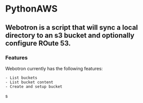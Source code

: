 # PythonAWS

## Webotron is a script that will sync a local directory to an s3 bucket and optionally configure ROute 53.

### Features

Webotron currently has the following features:

	- List buckets
	- List bucket content
	- Create and setup bucket
s

